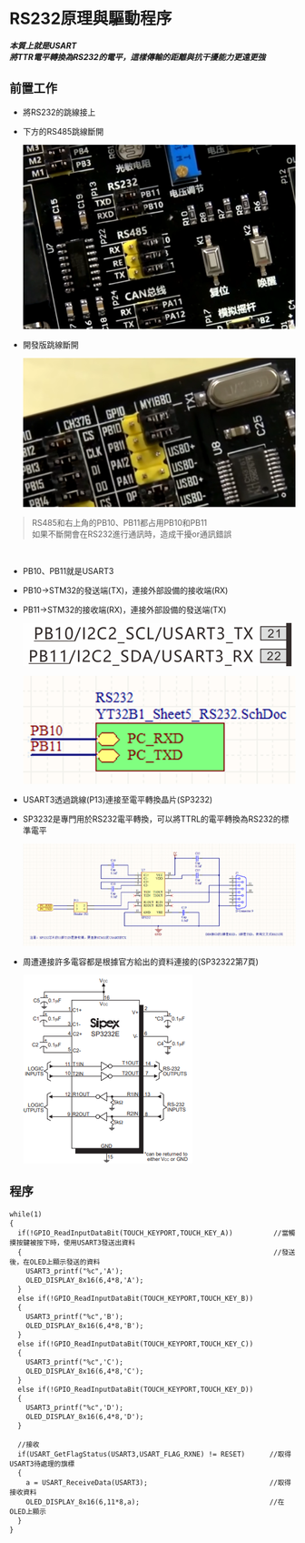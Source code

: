 # RS232原理與驅動程序

***本質上就是USART***<br>
***將TTR電平轉換為RS232的電平，這樣傳輸的距離與抗干擾能力更遠更強***


## 前置工作

* 將RS232的跳線接上
* 下方的RS485跳線斷開

  ![image](https://github.com/hamster-allen/STM32_Learn/blob/master/DAY_0212/RS232_picture/RS232%E8%B7%B3%E7%B7%9A.png)

* 開發版跳線斷開

  ![image](https://github.com/hamster-allen/STM32_Learn/blob/master/DAY_0212/RS232_picture/%E5%8F%B3%E4%B8%8A%E6%96%B9PB10_PB11%E8%B7%B3%E7%B7%9A.png)

> RS485和右上角的PB10、PB11都占用PB10和PB11<br>
> 如果不斷開會在RS232進行通訊時，造成干擾or通訊錯誤<br>

<br>

* PB10、PB11就是USART3
* PB10->STM32的發送端(TX)，連接外部設備的接收端(RX)
* PB11->STM32的接收端(RX)，連接外部設備的發送端(TX)

  ![image](https://github.com/hamster-allen/STM32_Learn/blob/master/DAY_0212/RS232_picture/PB10_PB11%E7%AD%89%E6%96%BCUSART3.png)

  ![image](https://github.com/hamster-allen/STM32_Learn/blob/master/DAY_0212/RS232_picture/PB10_PB11%E6%8E%A5%E5%88%B0PC_RXD_PCTXD.png)


* USART3透過跳線(P13)連接至電平轉換晶片(SP3232)
* SP3232是專門用於RS232電平轉換，可以將TTRL的電平轉換為RS232的標準電平

  ![image](https://github.com/hamster-allen/STM32_Learn/blob/master/DAY_0212/RS232_picture/3-RS232%E6%8E%A5%E5%8F%A3.png)

* 周遭連接許多電容都是根據官方給出的資料連接的(SP32322第7頁)
  
  ![image](https://github.com/hamster-allen/STM32_Learn/blob/master/DAY_0212/RS232_picture/SP3232_Datasheet_P7.png)


## 程序


```
while(1)
{
  if(!GPIO_ReadInputDataBit(TOUCH_KEYPORT,TOUCH_KEY_A))          //當觸摸按鍵被按下時，使用USART3發送出資料
  {                                                              //發送後，在OLED上顯示發送的資料
    USART3_printf("%c",'A');
    OLED_DISPLAY_8x16(6,4*8,'A');
  }
  else if(!GPIO_ReadInputDataBit(TOUCH_KEYPORT,TOUCH_KEY_B))
  {
    USART3_printf("%c",'B');
    OLED_DISPLAY_8x16(6,4*8,'B');
  }	
  else if(!GPIO_ReadInputDataBit(TOUCH_KEYPORT,TOUCH_KEY_C))
  {
    USART3_printf("%c",'C');
    OLED_DISPLAY_8x16(6,4*8,'C');
  }
  else if(!GPIO_ReadInputDataBit(TOUCH_KEYPORT,TOUCH_KEY_D))
  {
    USART3_printf("%c",'D');
    OLED_DISPLAY_8x16(6,4*8,'D');
  }

  //接收
  if(USART_GetFlagStatus(USART3,USART_FLAG_RXNE) != RESET)      //取得USART3待處理的旗標
  {
    a = USART_ReceiveData(USART3);                              //取得接收資料
    OLED_DISPLAY_8x16(6,11*8,a);                                //在OLED上顯示
  }
}
```

































